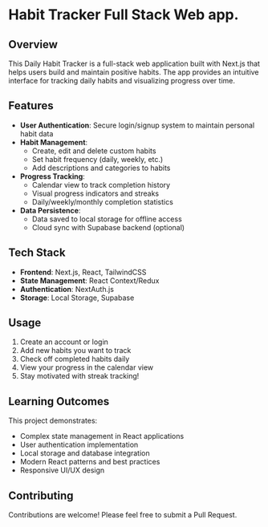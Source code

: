 # Habit Tracker Full Stack Web app.

## Overview

This Daily Habit Tracker is a full-stack web application built with Next.js that helps users build and maintain positive habits. The app provides an intuitive interface for tracking daily habits and visualizing progress over time.

## Features

- **User Authentication**: Secure login/signup system to maintain personal habit data
- **Habit Management**:
  - Create, edit and delete custom habits
  - Set habit frequency (daily, weekly, etc.)
  - Add descriptions and categories to habits
- **Progress Tracking**:
  - Calendar view to track completion history
  - Visual progress indicators and streaks
  - Daily/weekly/monthly completion statistics
- **Data Persistence**:
  - Data saved to local storage for offline access
  - Cloud sync with Supabase backend (optional)

## Tech Stack

- **Frontend**: Next.js, React, TailwindCSS
- **State Management**: React Context/Redux
- **Authentication**: NextAuth.js
- **Storage**: Local Storage, Supabase

## Usage

1. Create an account or login
2. Add new habits you want to track
3. Check off completed habits daily
4. View your progress in the calendar view
5. Stay motivated with streak tracking!

## Learning Outcomes

This project demonstrates:

- Complex state management in React applications
- User authentication implementation
- Local storage and database integration
- Modern React patterns and best practices
- Responsive UI/UX design

## Contributing

Contributions are welcome! Please feel free to submit a Pull Request.
